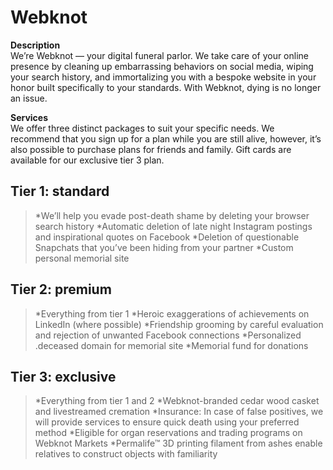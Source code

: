 # Webknot

**Description**<br>
We’re Webknot — your digital funeral parlor. We take care of your online presence by cleaning up embarrassing behaviors on social media, wiping your search history, and immortalizing you with a bespoke website in your honor built specifically to your standards. With Webknot, dying is no longer an issue.

**Services**<br>
We offer three distinct packages to suit your specific needs. We recommend that you sign up for a plan while you are still alive, however, it’s also possible to purchase plans for friends and family. Gift cards are available for our exclusive tier 3 plan. 

## Tier 1: standard
> *We’ll help you evade post-death shame by deleting your browser search history
> *Automatic deletion of late night Instagram postings and inspirational quotes on Facebook
> *Deletion of questionable Snapchats that you’ve been hiding from your partner
> *Custom personal memorial site

## Tier 2: premium
> *Everything from tier 1
> *Heroic exaggerations of achievements on LinkedIn (where possible)
> *Friendship grooming by careful evaluation and rejection of unwanted Facebook connections
> *Personalized .deceased domain for memorial site
> *Memorial fund for donations 

## Tier 3: exclusive
> *Everything from tier 1 and 2
> *Webknot-branded cedar wood casket and livestreamed cremation
> *Insurance: In case of false positives, we will provide services to ensure quick death using your preferred method
> *Eligible for organ reservations and trading programs on Webknot Markets
> *Permalife™ 3D printing filament from ashes enable relatives to construct objects with familiarity 
